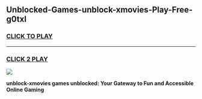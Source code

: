 
## Unblocked-Games-unblock-xmovies-Play-Free-g0txl
<h3>
<a href="https://premium76.site?title=unblock-xmovies&ref=18A1">CLICK TO PLAY</a></h3>
<hr>

<h3>
<a href="https://premium76.site?title=unblock-xmovies&ref=18A1">CLICK 2 PLAY</a>
  
</h3>

<a href="https://premium76.site?title=unblock-xmovies&ref=18A1"><img src="https://clearcache.store/games.png"></a>


**unblock-xmovies games unblocked: Your Gateway to Fun and Accessible Online Gaming**
